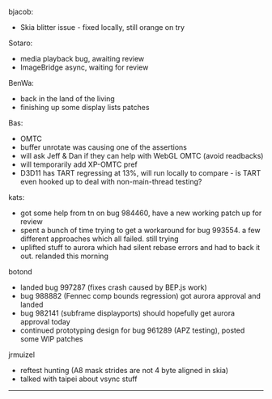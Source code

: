 bjacob:
* Skia blitter issue - fixed locally, still orange on try

Sotaro:
* media playback bug, awaiting review
* ImageBridge async, waiting for review

BenWa:
* back in the land of the living
* finishing up some display lists patches

Bas:
* OMTC
* buffer unrotate was causing one of the assertions
* will ask Jeff & Dan if they can help with WebGL OMTC (avoid readbacks)
* will temporarily add XP-OMTC pref
* D3D11 has TART regressing at 13%, will run locally to compare - is TART even hooked up to deal with non-main-thread testing?

kats:
* got some help from tn on bug 984460, have a new working patch up for review
* spent a bunch of time trying to get a workaround for bug 993554. a few different approaches which all failed. still trying
* uplifted stuff to aurora which had silent rebase errors and had to back it out. relanded this morning

botond
* landed bug 997287 (fixes crash caused by BEP.js work)
* bug 988882 (Fennec comp bounds regression) got aurora approval and landed
* bug 982141 (subframe displayports) should hopefully get aurora approval today
* continued prototyping design for bug 961289 (APZ testing), posted some WIP patches

jrmuizel
* reftest hunting (A8 mask strides are not 4 byte aligned in skia)
* talked with taipei about vsync stuff

________________


